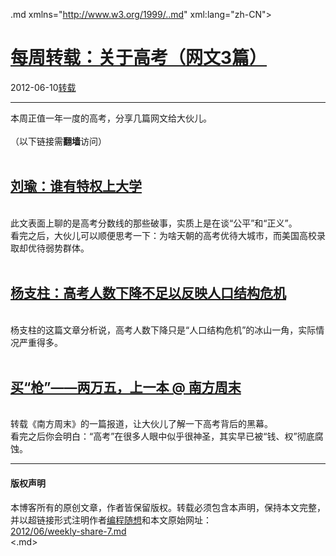 <!DOCTYPE.md>
.md xmlns="http://www.w3.org/1999/..md" xml:lang="zh-CN">
<head>
<meta http-equiv="Content-Type" content="text.md; charset=utf-8" />
<meta name="generator" content="Python script by program.think@gmail.com" />
<meta name="provider" content="program-think.blogspot.com" />
<link type="text/css" rel="stylesheet" href="../../css/program-think.css" />
<title>每周转载：关于高考（网文3篇） - 编程随想的博客</title>
</head>
<body>
<div id="main" style="width:100%;">
<h1><a href="../../index.md" title="回到首页">每周转载：关于高考（网文3篇）</a></h1>
<div class="post-info"><span class="date-header">2012-06-10</span><a href="../../tags/E8BDACE8BDBD.md" class="tag">转载</a> </div>
<hr>
<div class="post">
本周正值一年一度的高考，分享几篇网文给大伙儿。<br /><br />（以下链接需<b>翻墙</b>访问）<a name='more'></a><!--program-think--><br /><br /><h2><a href="https://plus.google.com/u/0/113559088971921339544/posts/DPzVfxop2Sp" target="_blank" rel="nofollow">刘瑜：谁有特权上大学</a></h2><br />此文表面上聊的是高考分数线的那些破事，实质上是在谈“公平”和“正义”。<br />看完之后，大伙儿可以顺便思考一下：为啥天朝的高考优待大城市，而美国高校录取却优待弱势群体。<br /><br /><h2><a href="https://plus.google.com/u/0/113559088971921339544/posts/Q5B9edanzAo" target="_blank" rel="nofollow">杨支柱：高考人数下降不足以反映人口结构危机</a></h2><br />杨支柱的这篇文章分析说，高考人数下降只是“人口结构危机”的冰山一角，实际情况严重得多。<br /><br /><h2><a href="https://plus.google.com/u/0/113559088971921339544/posts/1J4HCkPLxgX" target="_blank" rel="nofollow">买“枪”——两万五，上一本 @ 南方周末</a></h2><br />转载《南方周末》的一篇报道，让大伙儿了解一下高考背后的黑幕。<br />看完之后你会明白：“高考”在很多人眼中似乎很神圣，其实早已被“钱、权”彻底腐蚀。<div class="blogger-post-footer">
</div>
<hr>
<div class="copyright">
<h4>版权声明</h4>
本博客所有的原创文章，作者皆保留版权。转载必须包含本声明，保持本文完整，并以超链接形式注明作者<a href="mailto:program.think@gmail.com">编程随想</a>和本文原始网址：<br>
<a href="2012/06/weekly-share-7.md">2012/06/weekly-share-7.md</a>
</div>
</div>
</body>
<.md>
